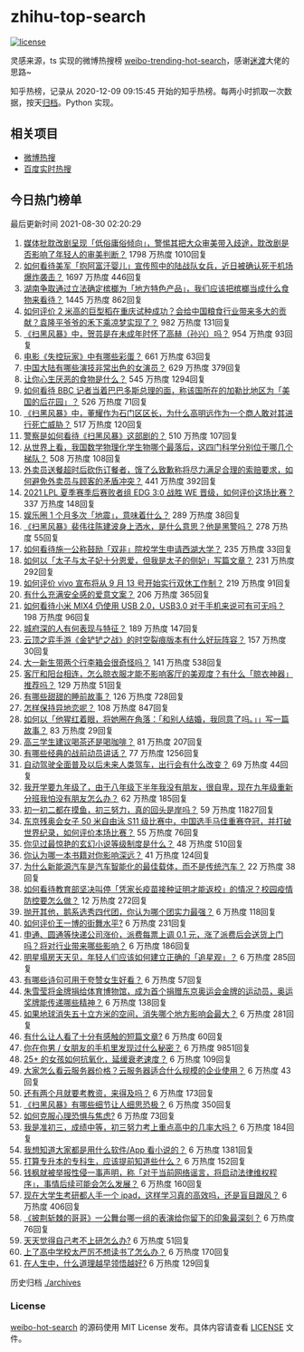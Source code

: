 # zhihu-top-search

[![license](https://img.shields.io/github/license/Arrackisarookie/zhihu-top-search)](https://github.com/Arrackisarookie/zhihu-top-search/blob/master/LICENSE)

灵感来源，ts 实现的微博热搜榜 [weibo-trending-hot-search](https://github.com/justjavac/weibo-trending-hot-search)，感谢[迷渡](https://github.com/justjavac)大佬的思路~

知乎热榜，记录从 2020-12-09 09:15:45 开始的知乎热榜。每两小时抓取一次数据，按天[归档](./archives)。Python 实现。

## 相关项目
+ [微博热搜](https://github.com/Arrackisarookie/weibo-hot-search)
+ [百度实时热搜](https://github.com/Arrackisarookie/baidu-hot-search)

## 今日热门榜单

<!-- Rank Begin -->

最后更新时间 2021-08-30 02:20:29

1. [媒体批耽改剧呈现「低俗庸俗倾向」，警惕其把大众审美带入歧途，耽改剧是否影响了年轻人的审美判断？](https://www.zhihu.com/question/482668848) 1798 万热度 1010回复
1. [如何看待美军「抱阿富汗婴儿」宣传照中的陆战队女兵，近日被确认死于机场爆炸袭击？](https://www.zhihu.com/question/483251857) 1697 万热度 446回复
1. [湖南争取通过立法确定槟榔为「地方特色产品」，我们应该把槟榔当成什么食物来看待？](https://www.zhihu.com/question/483297003) 1445 万热度 862回复
1. [如何评价 2 米高的巨型稻在重庆试种成功？会给中国粮食行业带来多大的贡献？袁隆平爷爷的禾下乘凉梦实现了？](https://www.zhihu.com/question/483131940) 982 万热度 131回复
1. [《扫黑风暴》中，贺芸是在未成年时怀了高赫（孙兴）吗？](https://www.zhihu.com/question/481572621) 954 万热度 93回复
1. [电影《失控玩家》中有哪些彩蛋？](https://www.zhihu.com/question/482939615) 661 万热度 63回复
1. [中国大陆有哪些演技非常出色的女演员？](https://www.zhihu.com/question/22604275) 629 万热度 379回复
1. [让你心生厌恶的食物是什么？](https://www.zhihu.com/question/468990798) 545 万热度 1294回复
1. [如何看待 BBC 记者当着巴巴多斯总理的面，称该国所在的加勒比地区为「美国的后花园」？](https://www.zhihu.com/question/482535744) 526 万热度 71回复
1. [《扫黑风暴》中，董耀作为石门区区长，为什么高明远作为一个商人敢对其进行死亡威胁？](https://www.zhihu.com/question/482376974) 517 万热度 120回复
1. [警察是如何看待《扫黑风暴》这部剧的？](https://www.zhihu.com/question/479189866) 510 万热度 107回复
1. [从世界上看，我国数学物理化学生物哪个最落后，这四门科学分别位于哪几个梯队？](https://www.zhihu.com/question/481765585) 508 万热度 108回复
1. [外卖员送餐超时后砍伤订餐者，饿了么致歉称将尽力满足合理的索赔要求，如何避免外卖员与顾客的矛盾冲突？](https://www.zhihu.com/question/483249348) 441 万热度 392回复
1. [2021 LPL 夏季赛季后赛败者组 EDG 3:0 战胜 WE 晋级，如何评价这场比赛？](https://www.zhihu.com/question/483313977) 337 万热度 148回复
1. [娱乐圈 1 个月多次「地震」，意味着什么？](https://www.zhihu.com/question/482974710) 289 万热度 38回复
1. [《扫黑风暴》裴伟往陈建波身上洒水，是什么意思？他是黑警吗？](https://www.zhihu.com/question/481062531) 278 万热度 55回复
1. [如何看待施一公称鼓励「双非」院校学生申请西湖大学？](https://www.zhihu.com/question/482739129) 235 万热度 33回复
1. [如何以「太子与太子妃十分恩爱，但我是太子的侧妃」写篇文章？](https://www.zhihu.com/question/443793653) 231 万热度 292回复
1. [如何评价 vivo 宣布将从 9 月 13 号开始实行双休工作制？](https://www.zhihu.com/question/483059198) 219 万热度 91回复
1. [有什么充满安全感的爱意文案？](https://www.zhihu.com/question/449168406) 206 万热度 365回复
1. [如何看待小米 MIX4 仍使用 USB 2.0，USB3.0 对于手机来说可有可无吗？](https://www.zhihu.com/question/479836276) 198 万热度 96回复
1. [城府深的人有何表现与特征？](https://www.zhihu.com/question/23215621) 189 万热度 147回复
1. [云顶之弈手游《金铲铲之战》的时空裂痕版本有什么好玩阵容？](https://www.zhihu.com/question/482542618) 157 万热度 30回复
1. [大一新生带两个行李箱会很奇怪吗？](https://www.zhihu.com/question/479066055) 141 万热度 538回复
1. [客厅和阳台相连，怎么晾衣服才能不影响客厅的美观度？有什么「晾衣神器」推荐吗？](https://www.zhihu.com/question/439715136) 129 万热度 51回复
1. [有哪些甜甜的睡前故事？](https://www.zhihu.com/question/56998947) 126 万热度 728回复
1. [怎样保持异地恋呢？](https://www.zhihu.com/question/320694344) 108 万热度 847回复
1. [如何以「他猩红着眼，将她圈在角落：「和别人结婚，我同意了吗。」」写一篇故事？](https://www.zhihu.com/question/482370263) 83 万热度 29回复
1. [高三学生建议喝茶还是喝咖啡？](https://www.zhihu.com/question/482277736) 81 万热度 207回复
1. [有哪些经典的战前动员讲话？](https://www.zhihu.com/question/29337260) 77 万热度 1256回复
1. [自动驾驶全面普及以后未来人类驾车，出行会有什么改变？](https://www.zhihu.com/question/455066247) 69 万热度 44回复
1. [我开学要九年级了，由于八年级下半年我没有朋友，很自卑，现在九年级重新分班我怕没有朋友怎么办？](https://www.zhihu.com/question/483319205) 62 万热度 185回复
1. [初一初二都在摸鱼，初三努力，真的回头是岸吗？](https://www.zhihu.com/question/475370563) 59 万热度 11827回复
1. [东京残奥会女子 50 米自由泳 S11 级比赛中，中国选手马佳重赛夺冠，并打破世界纪录，如何评价本场比赛？](https://www.zhihu.com/question/483337330) 55 万热度 76回复
1. [你见过最惊艳的玄幻小说等级制度是什么？](https://www.zhihu.com/question/380047941) 48 万热度 510回复
1. [你认为哪一本书籍对你影响深远？](https://www.zhihu.com/question/417804739) 41 万热度 124回复
1. [为什么新能源汽车是汽车智能化的最佳载体，而不是传统汽车？](https://www.zhihu.com/question/264682841) 22 万热度 38回复
1. [如何看待教育部坚决叫停「凭家长疫苗接种证明才能返校」的情况？校园疫情防控要怎么做？](https://www.zhihu.com/question/482841843) 12 万热度 272回复
1. [抛开其他，鹅系选秀四代团，你认为哪个团实力最强？](https://www.zhihu.com/question/458005463) 6 万热度 118回复
1. [如何评价王一博的街舞水平?](https://www.zhihu.com/question/409700681) 6 万热度 231回复
1. [申通、圆通等快递公司涨价，派费每票上调 0.1 元，涨了派费后会送货上门吗？将对行业带来哪些影响？](https://www.zhihu.com/question/483248967) 6 万热度 186回复
1. [明星塌房天天见，年轻人们应该如何建立正确的「追星观」？](https://www.zhihu.com/question/482872443) 6 万热度 285回复
1. [有哪些诗句可用于夸赞女生好看？](https://www.zhihu.com/question/432063155) 6 万热度 57回复
1. [朱雪莹将金牌捐给体育博物馆，成为首个捐赠东京奥运会金牌的运动员，奥运奖牌能传递哪些精神？](https://www.zhihu.com/question/483255918) 6 万热度 138回复
1. [如果地球消失五十立方米的空间，消失哪个地方影响会最大？](https://www.zhihu.com/question/473483252) 6 万热度 281回复
1. [有什么让人看了十分有感触的短篇文章?](https://www.zhihu.com/question/346711132) 6 万热度 60回复
1. [你在你男 / 女朋友的手机里发现过什么秘密？](https://www.zhihu.com/question/309282780) 6 万热度 9851回复
1. [25+ 的女孩如何抗氧化，延缓衰老速度？](https://www.zhihu.com/question/36068041) 6 万热度 109回复
1. [大家怎么看云服务器价格？云服务器适合什么规模的企业使用？](https://www.zhihu.com/question/64855680) 6 万热度 43回复
1. [还有两个月就要考教资，来得及吗？](https://www.zhihu.com/question/481521475) 6 万热度 173回复
1. [《扫黑风暴》有哪些细节让人细思恐极？](https://www.zhihu.com/question/478914926) 6 万热度 350回复
1. [如何克服心理恐惧与焦虑?](https://www.zhihu.com/question/36666539) 6 万热度 73回复
1. [我是准初三，成绩中等，初三努力考上重点高中的几率大吗？](https://www.zhihu.com/question/483144862) 6 万热度 184回复
1. [我想知道大家都是用什么软件/App 看小说的？](https://www.zhihu.com/question/349653491) 6 万热度 1381回复
1. [打算专升本的专科生，应该提前知道些什么？](https://www.zhihu.com/question/369121118) 6 万热度 152回复
1. [钱枫就被举报性侵一事声明，称「对于当前网络谣言，将启动法律维权程序」，事情后续可能会怎么发展？](https://www.zhihu.com/question/482867319) 6 万热度 160回复
1. [现在大学生考研都人手一个 ipad，这样学习真的高效吗，还是盲目跟风？](https://www.zhihu.com/question/330048454) 6 万热度 406回复
1. [《披荆斩棘的哥哥》一公舞台哪一组的表演给你留下的印象最深刻？](https://www.zhihu.com/question/482586049) 6 万热度 76回复
1. [天天觉得自己考不上研怎么办?](https://www.zhihu.com/question/480419288) 6 万热度 51回复
1. [上了高中学校太严厉不想读书了怎么办？](https://www.zhihu.com/question/483094358) 6 万热度 170回复
1. [在人生中，什么道理越早领悟越好?](https://www.zhihu.com/question/447305045) 6 万热度 129回复
<!-- Rank End -->

历史归档 [./archives](./archives)

### License

[weibo-hot-search](https://github.com/Arrackisarookie/zhihu-top-search) 的源码使用 MIT License 发布。具体内容请查看 [LICENSE](./LICENSE) 文件。
